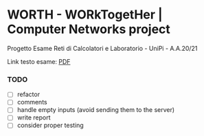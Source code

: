 # WORTH - WORkTogetHer | Computer Networks project

Progetto Esame Reti di Calcolatori e Laboratorio - UniPi - A.A.20/21

Link testo esame: [PDF](https://elearning.di.unipi.it/mod/assign/view.php?id=9760)

### TODO

- [ ] refactor
- [ ] comments
- [ ] handle empty inputs (avoid sending them to the server)
- [ ] write report
- [ ] consider proper testing
